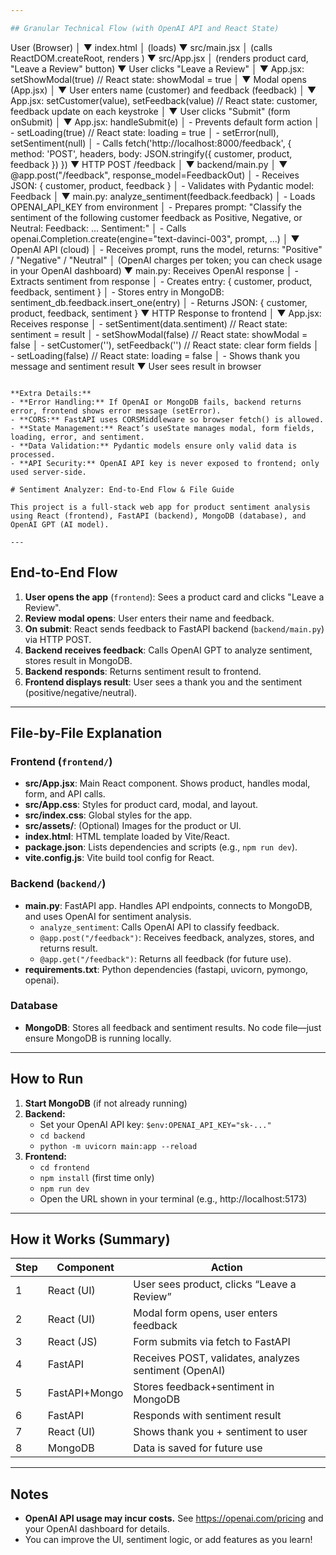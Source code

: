 ```yaml
---

## Granular Technical Flow (with OpenAI API and React State)

```
User (Browser)
   │
   ▼
index.html
   │  (loads)
   ▼
src/main.jsx
   │  (calls ReactDOM.createRoot, renders <App />)
   ▼
src/App.jsx
   │  (renders product card, "Leave a Review" button)
   ▼
User clicks "Leave a Review"
   │
   ▼
App.jsx: setShowModal(true)   // React state: showModal = true
   │
   ▼
Modal opens (App.jsx)
   │
   ▼
User enters name (customer) and feedback (feedback)
   │
   ▼
App.jsx: setCustomer(value), setFeedback(value)   // React state: customer, feedback update on each keystroke
   │
   ▼
User clicks "Submit" (form onSubmit)
   │
   ▼
App.jsx: handleSubmit(e)
   │  - Prevents default form action
   │  - setLoading(true)   // React state: loading = true
   │  - setError(null), setSentiment(null)
   │  - Calls fetch('http://localhost:8000/feedback', { method: 'POST', headers, body: JSON.stringify({ customer, product, feedback }) })
   ▼
HTTP POST /feedback
   │
   ▼
backend/main.py
   │
   ▼
@app.post("/feedback", response_model=FeedbackOut)
   │  - Receives JSON: { customer, product, feedback }
   │  - Validates with Pydantic model: Feedback
   │
   ▼
main.py: analyze_sentiment(feedback.feedback)
   │  - Loads OPENAI_API_KEY from environment
   │  - Prepares prompt: "Classify the sentiment of the following customer feedback as Positive, Negative, or Neutral: Feedback: ... Sentiment:"
   │  - Calls openai.Completion.create(engine="text-davinci-003", prompt, ...)
   │
   ▼
OpenAI API (cloud)
   │  - Receives prompt, runs the model, returns: "Positive" / "Negative" / "Neutral"
   │    (OpenAI charges per token; you can check usage in your OpenAI dashboard)
   ▼
main.py: Receives OpenAI response
   │  - Extracts sentiment from response
   │  - Creates entry: { customer, product, feedback, sentiment }
   │  - Stores entry in MongoDB: sentiment_db.feedback.insert_one(entry)
   │  - Returns JSON: { customer, product, feedback, sentiment }
   ▼
HTTP Response to frontend
   │
   ▼
App.jsx: Receives response
   │  - setSentiment(data.sentiment)   // React state: sentiment = result
   │  - setShowModal(false)            // React state: showModal = false
   │  - setCustomer(''), setFeedback('') // React state: clear form fields
   │  - setLoading(false)              // React state: loading = false
   │  - Shows thank you message and sentiment result
   ▼
User sees result in browser
```

**Extra Details:**
- **Error Handling:** If OpenAI or MongoDB fails, backend returns error, frontend shows error message (setError).
- **CORS:** FastAPI uses CORSMiddleware so browser fetch() is allowed.
- **State Management:** React’s useState manages modal, form fields, loading, error, and sentiment.
- **Data Validation:** Pydantic models ensure only valid data is processed.
- **API Security:** OpenAI API key is never exposed to frontend; only used server-side.

# Sentiment Analyzer: End-to-End Flow & File Guide

This project is a full-stack web app for product sentiment analysis using React (frontend), FastAPI (backend), MongoDB (database), and OpenAI GPT (AI model).

---
```


## End-to-End Flow
1. **User opens the app** (`frontend`): Sees a product card and clicks "Leave a Review".
2. **Review modal opens**: User enters their name and feedback.
3. **On submit**: React sends feedback to FastAPI backend (`backend/main.py`) via HTTP POST.
4. **Backend receives feedback**: Calls OpenAI GPT to analyze sentiment, stores result in MongoDB.
5. **Backend responds**: Returns sentiment result to frontend.
6. **Frontend displays result**: User sees a thank you and the sentiment (positive/negative/neutral).

---

## File-by-File Explanation

### Frontend (`frontend/`)
- **src/App.jsx**: Main React component. Shows product, handles modal, form, and API calls.
- **src/App.css**: Styles for product card, modal, and layout.
- **src/index.css**: Global styles for the app.
- **src/assets/**: (Optional) Images for the product or UI.
- **index.html**: HTML template loaded by Vite/React.
- **package.json**: Lists dependencies and scripts (e.g., `npm run dev`).
- **vite.config.js**: Vite build tool config for React.

### Backend (`backend/`)
- **main.py**: FastAPI app. Handles API endpoints, connects to MongoDB, and uses OpenAI for sentiment analysis.
  - `analyze_sentiment`: Calls OpenAI API to classify feedback.
  - `@app.post("/feedback")`: Receives feedback, analyzes, stores, and returns result.
  - `@app.get("/feedback")`: Returns all feedback (for future use).
- **requirements.txt**: Python dependencies (fastapi, uvicorn, pymongo, openai).

### Database
- **MongoDB**: Stores all feedback and sentiment results. No code file—just ensure MongoDB is running locally.

---

## How to Run
1. **Start MongoDB** (if not already running)
2. **Backend:**
   - Set your OpenAI API key: `$env:OPENAI_API_KEY="sk-..."`
   - `cd backend`
   - `python -m uvicorn main:app --reload`
3. **Frontend:**
   - `cd frontend`
   - `npm install` (first time only)
   - `npm run dev`
   - Open the URL shown in your terminal (e.g., http://localhost:5173)

---

## How it Works (Summary)
| Step | Component      | Action                                                                 |
|------|---------------|------------------------------------------------------------------------|
| 1    | React (UI)    | User sees product, clicks “Leave a Review”                             |
| 2    | React (UI)    | Modal form opens, user enters feedback                                 |
| 3    | React (JS)    | Form submits via fetch to FastAPI                                      |
| 4    | FastAPI       | Receives POST, validates, analyzes sentiment (OpenAI)                  |
| 5    | FastAPI+Mongo | Stores feedback+sentiment in MongoDB                                   |
| 6    | FastAPI       | Responds with sentiment result                                         |
| 7    | React (UI)    | Shows thank you + sentiment to user                                    |
| 8    | MongoDB       | Data is saved for future use                                           |

---

## Notes
- **OpenAI API usage may incur costs.** See https://openai.com/pricing and your OpenAI dashboard for details.
- You can improve the UI, sentiment logic, or add features as you learn!
